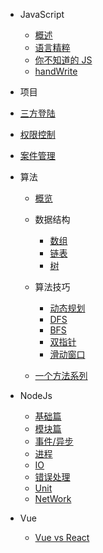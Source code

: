- JavaScript

  - [概述](/js/overview.md)
  - [语言精粹](/js/goodParts.md)
  - [你不知道的 JS](/js/dontKnowJs.md)
  - [handWrite](/js/handWrite.md)

- 项目

- [三方登陆](/project/oAuth.md)
- [权限控制](/project/permission.md)
- [案件管理](/project/caseManagement.md)

- 算法

  - [概览](/arithmetic/overview.md)
  - 数据结构

    - [数组](/arithmetic/array.md)
    - [链表](/arithmetic/linkedList.md)
    - [树](/arithmetic/tree.md)

  - 算法技巧

    - [动态规划](/arithmetic/dynamic.md)
    - [DFS](/arithmetic/DFS.md)
    - [BFS](/arithmetic/BFS.md)
    - [双指针](/arithmetic/twoPointer.md)
    - [滑动窗口](/arithmetic/slidingWindow.md)

  - [一个方法系列](/arithmetic/oneMethod.md)

- NodeJs

  - [基础篇](/node/base.md)
  - [模块篇](/node/module.md)
  - [事件/异步](/node/event_async.md)
  - [进程](/node/process.md)
  - [IO](/node/io.md)
  - [错误处理](/node/error_handle.md)
  - [Unit](/node/unit.md)
  - [NetWork](/node/network.md)

- Vue

  - [Vue vs React](/vue/difference.md)
